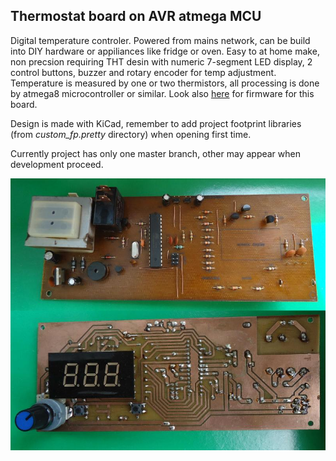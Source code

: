 ## Thermostat board on AVR atmega MCU
Digital temperature controler. Powered from mains network, can be build into DIY hardware or appiliances like fridge or oven. Easy to at home make, non precsion requiring THT desin with numeric 7-segment LED display, 2 control buttons, buzzer and rotary encoder for temp adjustment. Temperature is measured by one or two thermistors, all processing is done by atmega8 microcontroller or similar. Look also [here](http://github.com/markol/Thermostat-firmware) for firmware for this board. 

Design is made with KiCad, remember to add project footprint libraries (from *custom_fp.pretty* directory) when opening first time.

Currently project has only one master branch, other may appear when development proceed.

![](preview.jpg "Prewiev")